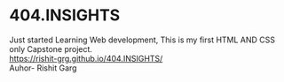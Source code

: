 # 404.INSIGHTS
Just started Learning Web development, This is my first HTML AND CSS only Capstone project.
<br>
https://rishit-grg.github.io/404.INSIGHTS/
<br>
Auhor- Rishit Garg 
